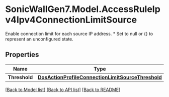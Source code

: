 # SonicWallGen7.Model.AccessRuleIpv4Ipv4ConnectionLimitSource
Enable connection limit for each source IP address. * Set to null or {} to represent  an unconfigured state.

## Properties

Name | Type | Description | Notes
------------ | ------------- | ------------- | -------------
**Threshold** | [**DosActionProfileConnectionLimitSourceThreshold**](DosActionProfileConnectionLimitSourceThreshold.md) |  | [optional] 

[[Back to Model list]](../README.md#documentation-for-models) [[Back to API list]](../README.md#documentation-for-api-endpoints) [[Back to README]](../README.md)

